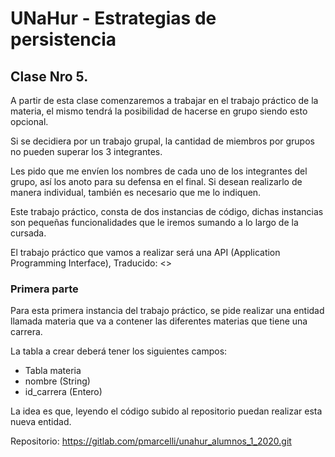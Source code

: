 # UNaHur - Estrategias de persistencia

## Clase Nro 5.

A partir de esta clase comenzaremos a trabajar en el trabajo práctico de la materia, el mismo tendrá la posibilidad de hacerse en grupo siendo esto opcional.

Si se decidiera por un trabajo grupal, la cantidad de miembros por grupos no pueden superar los 3 integrantes.

Les pido que me envíen los nombres de cada uno de los integrantes del grupo, así los anoto para su defensa en el final. Si desean realizarlo de manera individual, también es necesario
que me lo indiquen.

Este trabajo práctico, consta de dos instancias de código, dichas instancias son pequeñas funcionalidades que le iremos sumando a lo largo de la cursada.

El trabajo práctico que vamos a realizar será una API (Application Programming Interface), Traducido: <<INTERFAZ DE PROGRAMACION DE APLICACIONES>>

### Primera parte

Para esta primera instancia del trabajo práctico, se pide realizar una entidad llamada materia que va a contener las diferentes materias que tiene una carrera.

La tabla a crear deberá tener los siguientes campos:

- Tabla materia
- nombre (String)
- id_carrera (Entero)

La idea es que, leyendo el código subido al repositorio puedan realizar esta nueva entidad.

Repositorio: https://gitlab.com/pmarcelli/unahur_alumnos_1_2020.git
